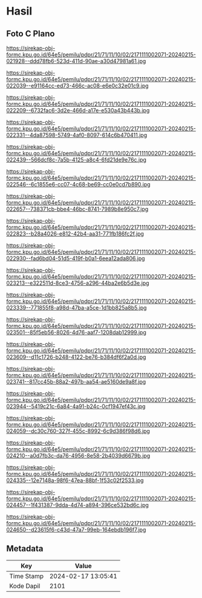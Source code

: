 # Hasil

## Foto C Plano

https://sirekap-obj-formc.kpu.go.id/64e5/pemilu/pdpr/21/71/11/10/02/2171111002071-20240215-021928--ddd78fb6-523d-411d-90ae-a30d47981a61.jpg

https://sirekap-obj-formc.kpu.go.id/64e5/pemilu/pdpr/21/71/11/10/02/2171111002071-20240215-022039--e91164cc-ed73-466c-ac08-e6e0c32e01c9.jpg

https://sirekap-obj-formc.kpu.go.id/64e5/pemilu/pdpr/21/71/11/10/02/2171111002071-20240215-022209--6732fac6-3d2e-466d-a17e-e530a43b443b.jpg

https://sirekap-obj-formc.kpu.go.id/64e5/pemilu/pdpr/21/71/11/10/02/2171111002071-20240215-022331--4da87598-5749-4af0-8097-614c6b470411.jpg

https://sirekap-obj-formc.kpu.go.id/64e5/pemilu/pdpr/21/71/11/10/02/2171111002071-20240215-022439--566dcf8c-7a5b-4125-a8c4-6fd21de9e76c.jpg

https://sirekap-obj-formc.kpu.go.id/64e5/pemilu/pdpr/21/71/11/10/02/2171111002071-20240215-022546--6c1855e6-cc07-4c68-be69-cc0e0cd7b890.jpg

https://sirekap-obj-formc.kpu.go.id/64e5/pemilu/pdpr/21/71/11/10/02/2171111002071-20240215-022657--738371cb-bbe4-46bc-8741-7989b8e950c7.jpg

https://sirekap-obj-formc.kpu.go.id/64e5/pemilu/pdpr/21/71/11/10/02/2171111002071-20240215-022823--b28a4026-e812-42b4-aa31-771fb186fc2f.jpg

https://sirekap-obj-formc.kpu.go.id/64e5/pemilu/pdpr/21/71/11/10/02/2171111002071-20240215-022930--fad6bd04-51d5-419f-b0a1-6eea12ada806.jpg

https://sirekap-obj-formc.kpu.go.id/64e5/pemilu/pdpr/21/71/11/10/02/2171111002071-20240215-023213--e322511d-8ce3-4756-a296-44ba2e6b5d3e.jpg

https://sirekap-obj-formc.kpu.go.id/64e5/pemilu/pdpr/21/71/11/10/02/2171111002071-20240215-023339--771855f8-a98d-47ba-a5ce-1d1bb825a8b5.jpg

https://sirekap-obj-formc.kpu.go.id/64e5/pemilu/pdpr/21/71/11/10/02/2171111002071-20240215-023501--85f5eb56-8026-4d76-aaf7-1208dab12999.jpg

https://sirekap-obj-formc.kpu.go.id/64e5/pemilu/pdpr/21/71/11/10/02/2171111002071-20240215-023609--d11c1726-b248-4122-be76-b384df6f2a0d.jpg

https://sirekap-obj-formc.kpu.go.id/64e5/pemilu/pdpr/21/71/11/10/02/2171111002071-20240215-023741--817cc45b-88a2-497b-aa54-ae5160de9a8f.jpg

https://sirekap-obj-formc.kpu.go.id/64e5/pemilu/pdpr/21/71/11/10/02/2171111002071-20240215-023944--5419c21c-6a84-4a91-b24c-0cf1947ef43c.jpg

https://sirekap-obj-formc.kpu.go.id/64e5/pemilu/pdpr/21/71/11/10/02/2171111002071-20240215-024059--dc30c760-327f-455c-8992-6c9d386f98d6.jpg

https://sirekap-obj-formc.kpu.go.id/64e5/pemilu/pdpr/21/71/11/10/02/2171111002071-20240215-024210--a0d7fb3c-da76-4956-8e58-2b4039d6679b.jpg

https://sirekap-obj-formc.kpu.go.id/64e5/pemilu/pdpr/21/71/11/10/02/2171111002071-20240215-024335--12e7148a-98f6-47ea-88bf-1f53c02f2533.jpg

https://sirekap-obj-formc.kpu.go.id/64e5/pemilu/pdpr/21/71/11/10/02/2171111002071-20240215-024457--1f431387-9dda-4d74-a894-396ce532bd6c.jpg

https://sirekap-obj-formc.kpu.go.id/64e5/pemilu/pdpr/21/71/11/10/02/2171111002071-20240215-024650--d23615f6-c43d-47a7-99eb-164ebdb196f7.jpg


## Metadata

| Key        | Value               |
| ---------- | ------------------- |
| Time Stamp | 2024-02-17 13:05:41 |
| Kode Dapil | 2101                |



